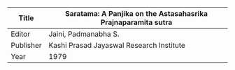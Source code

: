 |Title | Saratama: A Panjika on the Astasahasrika Prajnaparamita sutra 
| --- | --- 
|Editor | Jaini, Padmanabha S.
|Publisher | Kashi Prasad Jayaswal Research Institute
|Year | 1979